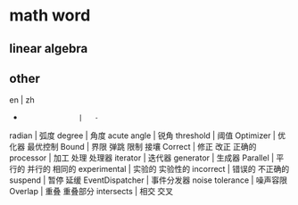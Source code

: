 # math word 

## linear algebra

## other 
en                  |   zh
-                   |   -
radian				|   弧度
degree				|   角度
acute angle			|   锐角
threshold 			|   阈值
Optimizer 			|   优化器 最优控制
Bound				|   界限 弹跳 限制 接壤
Correct				|   修正 改正 正确的
processor			|   加工 处理 处理器
iterator       		|   迭代器
generator      		|   生成器
Parallel			|   平行的 并行的 相同的
experimental		|   实验的 实验性的
incorrect			|   错误的 不正确的
suspend				|   暂停 延缓
EventDispatcher		|   事件分发器
noise tolerance		|   噪声容限
Overlap				|   重叠 重叠部分
intersects 			|   相交 交叉